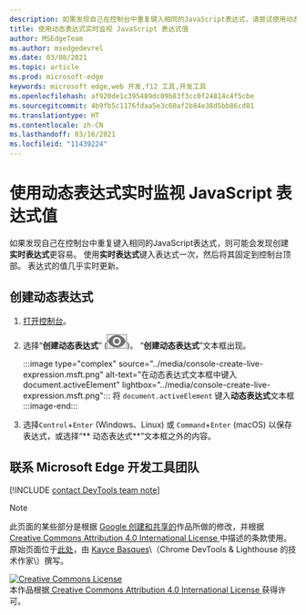 ```yaml
---
description: 如果发现自己在控制台中重复键入相同的JavaScript表达式，请尝试使用动态表达式。
title: 使用动态表达式实时监视 JavaScript 表达式值
author: MSEdgeTeam
ms.author: msedgedevrel
ms.date: 03/08/2021
ms.topic: article
ms.prod: microsoft-edge
keywords: microsoft edge,web 开发,f12 工具,开发工具
ms.openlocfilehash: af920de1c395489dc09b83f3cc0f24814c4f5cbe
ms.sourcegitcommit: 4b9fb5c1176fdaa5e3c60af2b84e38d5bb86cd81
ms.translationtype: HT
ms.contentlocale: zh-CN
ms.lasthandoff: 03/16/2021
ms.locfileid: "11439224"
---
```

<!-- Copyright Kayce Basques 

   Licensed under the Apache License, Version 2.0 (the "License");
   you may not use this file except in compliance with the License.
   You may obtain a copy of the License at

       https://www.apache.org/licenses/LICENSE-2.0

   Unless required by applicable law or agreed to in writing, software
   distributed under the License is distributed on an "AS IS" BASIS,
   WITHOUT WARRANTIES OR CONDITIONS OF ANY KIND, either express or implied.
   See the License for the specific language governing permissions and
   limitations under the License.  -->

# <a name="watch-javascript-expression-values-in-real-time-with-live-expressions"></a>使用动态表达式实时监视 JavaScript 表达式值  

如果发现自己在控制台中重复键入相同的JavaScript表达式，则可能会发现创建**实时表达式**更容易。  使用**实时表达式**键入表达式一次，然后将其固定到控制台顶部。  表达式的值几乎实时更新。  

## <a name="create-a-live-expression"></a>创建动态表达式  

1.  [打开控制台][DevToolsConsoleReferenceOpenConsole]。  
1.  选择“**创建动态表达式**” \(![创建动态表达式](../media/create-live-expression-icon.msft.png)\)。  “**创建动态表达式**”文本框出现。  
    
    :::image type="complex" source="../media/console-create-live-expression.msft.png" alt-text="在动态表达式文本框中键入 document.activeElement" lightbox="../media/console-create-live-expression.msft.png":::
       将 `document.activeElement` 键入**动态表达式**文本框  
    :::image-end:::  
    
1.  选择`Control`+`Enter` \(Windows、Linux\) 或 `Command`+`Enter` \(macOS\) 以保存表达式，或选择“** 动态表达式**”文本框之外的内容。  

## <a name="getting-in-touch-with-the-microsoft-edge-devtools-team"></a>联系 Microsoft Edge 开发工具团队  

[!INCLUDE [contact DevTools team note](../includes/contact-devtools-team-note.md)]  

<!-- links -->  

[DevToolsConsoleReferenceOpenConsole]: ./reference.md#open-the-console "打开控制台 - 控制台参考 | Microsoft Docs"  

> [!NOTE]
> 此页面的某些部分是根据 [Google 创建和共享的][GoogleSitePolicies]作品所做的修改，并根据[ Creative Commons Attribution 4.0 International License ][CCA4IL]中描述的条款使用。  
> 原始页面位于[此处](https://developers.google.com/web/tools/chrome-devtools/console/live-expressions)，由 [Kayce Basques][KayceBasques]\（Chrome DevTools \& Lighthouse 的技术作家\）撰写。  

[![Creative Commons License][CCby4Image]][CCA4IL]  
本作品根据[ Creative Commons Attribution 4.0 International License ][CCA4IL]获得许可。  

[CCA4IL]: https://creativecommons.org/licenses/by/4.0  
[CCby4Image]: https://i.creativecommons.org/l/by/4.0/88x31.png  
[GoogleSitePolicies]: https://developers.google.com/terms/site-policies  
[KayceBasques]: https://developers.google.com/web/resources/contributors/kaycebasques  

